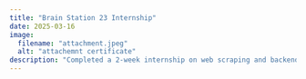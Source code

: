 ```yaml
---
title: "Brain Station 23 Internship"
date: 2025-03-16
image:
  filename: "attachment.jpeg"
  alt: "attachemnt certificate"
description: "Completed a 2-week internship on web scraping and backend development using BeautifulSoup and Selenium."
---
```

